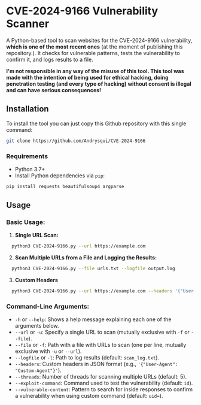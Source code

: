 # CVE-2024-9166 Vulnerability Scanner
A Python-based tool to scan websites for the CVE-2024-9166 vulnerability, **which is one of the most recent ones** (at the moment of publishing this repository.). It checks for vulnerable patterns, tests the vulnerability to confirm it, and logs results to a file.

**I'm not responsible in any way of the misuse of this tool. This tool was made with the intention of being used for ethical hacking, doing penetration testing (and every type of hacking) without consent is illegal and can have serious consequences!**

## Installation
To install the tool you can just copy this Github repository with this single command:
```bash
git clone https://github.com/Andrysqui/CVE-2024-9166
```

### Requirements
  * Python 3.7+
  * Install Python dependencies via `pip`:
  ```bash
  pip install requests beautifulsoup4 argparse
  ```

## Usage
### Basic Usage:
  1. **Single URL Scan:**
  ```bash
    python3 CVE-2024-9166.py --url https://example.com
  ```
  2. **Scan Multiple URLs from a File and Logging the Results:**
  ```bash
    python3 CVE-2024-9166.py --file urls.txt --logfile output.log
  ```
  3. **Custom Headers**
  ```bash
    python3 CVE-2024-9166.py --url https://example.com --headers '{"User-Agent": "Custom-Agent", "Bug-Bounty: True", "Pen-Testing: True"}'
  ```

### Command-Line Arguments:
  * `-h` or `--help`: Shows a help message explaining each one of the arguments below.
  * `--url` or `-u`: Specify a single URL to scan (mutually exclusive with `-f` or `--file`).
  * `--file` or `-f`: Path with a file with URLs to scan (one per line, mutually exclusive with `-u` or `--url`).
  * `--logfile` or `-l`: Path to log results (default: `scan_log.txt`).
  * `--headers`: Custom headers in JSON format (e.g., `'{"User-Agent": "Custom-Agent"}'`).
  * `--threads`: Number of threads for scanning multiple URLs (default: 5).
  * `--exploit-command`: Command used to test the vulnerability (default: `id`).
  * `--vulnerable-content`: Pattern to search for inside responses to confirm a vulnerability when using custom command (default: `uid=`).
